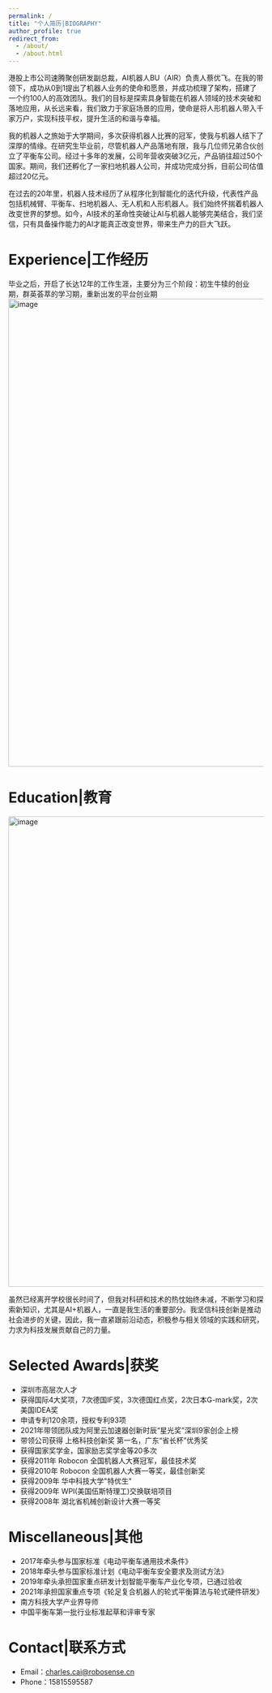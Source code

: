 ```yaml
---
permalink: /
title: "个人简历|BIOGRAPHY"
author_profile: true
redirect_from: 
  - /about/
  - /about.html
---
```


港股上市公司速腾聚创研发副总裁，AI机器人BU（AIR）负责人蔡优飞。在我的带领下，成功从0到1提出了机器人业务的使命和愿景，并成功梳理了架构，搭建了一个约100人的高效团队。我们的目标是探索具身智能在机器人领域的技术突破和落地应用，从长远来看，我们致力于家庭场景的应用，使命是将人形机器人带入千家万户，实现科技平权，提升生活的和谐与幸福。

我的机器人之旅始于大学期间，多次获得机器人比赛的冠军，使我与机器人结下了深厚的情缘。在研究生毕业前，尽管机器人产品落地有限，我与几位师兄弟合伙创立了平衡车公司。经过十多年的发展，公司年营收突破3亿元，产品销往超过50个国家。期间，我们还孵化了一家扫地机器人公司，并成功完成分拆，目前公司估值超过20亿元。

在过去的20年里，机器人技术经历了从程序化到智能化的迭代升级，代表性产品包括机械臂、平衡车、扫地机器人、无人机和人形机器人。我们始终怀揣着机器人改变世界的梦想。如今，AI技术的革命性突破让AI与机器人能够完美结合，我们坚信，只有具备操作能力的AI才能真正改变世界，带来生产力的巨大飞跃。

Experience|工作经历
======
毕业之后，开启了长达12年的工作生涯，主要分为三个阶段：初生牛犊的创业期，群英荟萃的学习期，重新出发的平台创业期
<img width="922" alt="image" src="https://github.com/user-attachments/assets/8fda4950-e819-48fa-a0ab-81d75c4bc917">





Education|教育
======
<img width="927" alt="image" src="https://github.com/user-attachments/assets/008a2af0-8f49-49bb-b86d-6e58864eae29">


虽然已经离开学校很长时间了，但我对科研和技术的热忱始终未减，不断学习和探索新知识，尤其是AI+机器人，一直是我生活的重要部分。我坚信科技创新是推动社会进步的关键，因此，我一直紧跟前沿动态，积极参与相关领域的实践和研究，力求为科技发展贡献自己的力量。

Selected Awards|获奖
======
- 深圳市高层次人才
- 获得国际4大奖项，7次德国IF奖，3次德国红点奖，2次日本G-mark奖，2次美国IDEA奖
- 申请专利120余项，授权专利93项
- 2021年带领团队成为阿里云加速器创新时辰“星光奖”深圳9家创企上榜
- 带领公司获得 上格科技创新奖 第一名，广东“省长杯”优秀奖
- 获得国家奖学金，国家励志奖学金等20多次
- 获得2011年 Robocon 全国机器人大赛冠军，最佳技术奖
- 获得2010年 Robocon 全国机器人大赛一等奖，最佳创新奖
- 获得2009年 华中科技大学"特优生"
- 获得2009年 WPI(美国伍斯特理工)交换联培项目
- 获得2008年 湖北省机械创新设计大赛一等奖

Miscellaneous|其他
======

- 2017年牵头参与国家标准《电动平衡车通用技术条件》
- 2018年牵头参与国家标准计划《电动平衡车安全要求及测试方法》
- 2019年牵头承担国家重点研发计划智能平衡车产业化专项，已通过验收
- 2021年承担国家重点专项《轮足复合机器人的轮式平衡算法与轮式硬件研发》
- 南方科技大学产业界导师
- 中国平衡车第一批行业标准起草和评审专家

Contact|联系方式
======
- Email：charles.cai@robosense.cn
- Phone：15815595587
